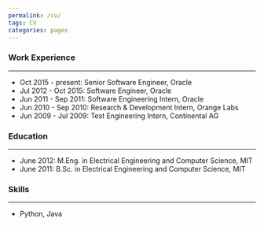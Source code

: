 ```yaml
---
permalink: /cv/
tags: CV
categories: pages
---
```


### Work Experience
- - - - - - - - - -
- Oct 2015 - present: Senior Software Engineer, Oracle
- Jul 2012 - Oct 2015: Software Engineer, Oracle
- Jun 2011 - Sep 2011: Software Engineering Intern, Oracle
- Jun 2010 - Sep 2010: Research & Development Intern, Orange Labs
- Jun 2009 - Jul 2009: Test Engineering Intern, Continental AG


### Education
- - - - - - - -
- June 2012: M.Eng. in Electrical Engineering and Computer Science, MIT
- June 2011: B.Sc. in Electrical Engineering and Computer Science, MIT

### Skills
- - - - - 
- Python, Java
